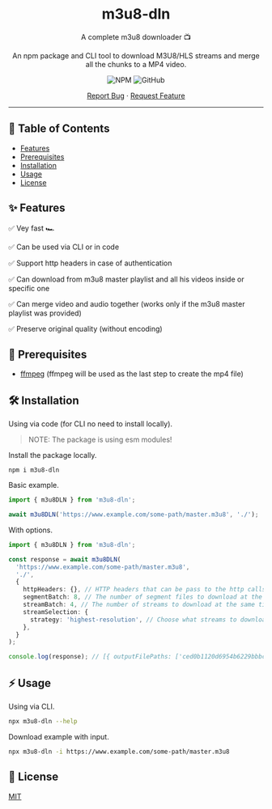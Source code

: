 <div align="center">
  <h1>m3u8-dln</h1>
  <p>A complete m3u8 downloader 📺</p>
  <p>An npm package and CLI tool to download M3U8/HLS streams and merge all the chunks to a MP4 video.</p>
  <p>    
    <img alt="NPM" src="https://img.shields.io/npm/v/m3u8-dln?style=for-the-badge">
    <img alt="GitHub" src="https://img.shields.io/github/license/avivharuzi/m3u8-dln?style=for-the-badge">
  </p>
  <p>
    <a href="https://github.com/github_username/m3u8-dln/issues">Report Bug</a>
    ·
    <a href="https://github.com/github_username/m3u8-dln/issues">Request Feature</a>
  </p>
</div>

---

## 📖 Table of Contents

- [Features](#-Features)
- [Prerequisites](#-Prerequisites)
- [Installation](#-Installation)
- [Usage](#-Usage)
- [License](#-License)

## ✨ Features

✅ Vey fast 🏎️

✅ Can be used via CLI or in code

✅ Support http headers in case of authentication

✅ Can download from m3u8 master playlist and all his videos inside or specific one

✅ Can merge video and audio together (works only if the m3u8 master playlist was provided)

✅ Preserve original quality (without encoding)

## 🎯 Prerequisites

- [ffmpeg](https://ffmpeg.org) (ffmpeg will be used as the last step to create the mp4 file)

## 🛠️ Installation

Using via code (for CLI no need to install locally).

> NOTE: The package is using esm modules!

Install the package locally.

```
npm i m3u8-dln
```

Basic example.

```ts
import { m3u8DLN } from 'm3u8-dln';

await m3u8DLN('https://www.example.com/some-path/master.m3u8', './');
```

With options.

```ts
import { m3u8DLN } from 'm3u8-dln';

const response = await m3u8DLN(
  'https://www.example.com/some-path/master.m3u8',
  './',
  {
    httpHeaders: {}, // HTTP headers that can be pass to the http calls.
    segmentBatch: 8, // The number of segment files to download at the same time.
    streamBatch: 4, // The number of streams to download at the same time.
    streamSelection: {
      strategy: 'highest-resolution', // Choose what streams to download.
    },
  }
);

console.log(response); // [{ outputFilePaths: ['ced0b1120d6954b6229bbbc12c162c6a_1920x1080_25.mp4'] }]
```

## ⚡️ Usage

Using via CLI.

```sh
npx m3u8-dln --help
```

Download example with input.

```sh
npx m3u8-dln -i https://www.example.com/some-path/master.m3u8
```

## 📜 License

[MIT](LICENSE)
